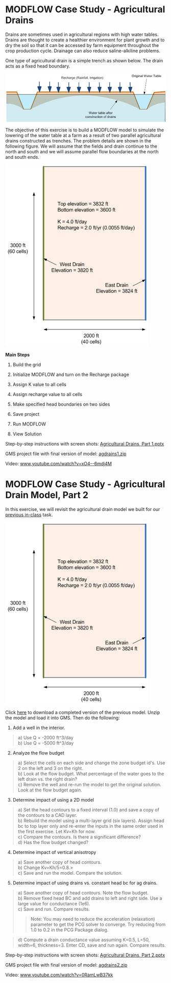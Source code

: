 # MODFLOW Case Study - Agricultural Drains

Drains are sometimes used in agricultural regions with high water tables. Drains are thought to create a healthier environment for plant growth and to dry the soil so that it can be accessed by farm equipment throughout the crop production cycle. Drainage can also reduce saline-alkiline problems.

One type of agricultural drain is a simple trench as shown below. The drain acts as a fixed head boundary.

![drainfig.gif](images/drainfig.gif)

The objective of this exercise is to build a MODFLOW model to simulate the lowering of the water table at a farm as a result of two parallel agricultural drains constructed as trenches. The problem details are shown in the following figure. We will assume that the fields and drain continue to the north and south and we will assume parallel flow boundaries at the north and south ends.

![planview.gif](images/planview.gif)

**Main Steps**

1) Build the grid

3) Initialize MODFLOW and turn on the Recharge package

4) Assign K value to all cells

5) Assign recharge value to all cells

6) Make specified head boundaries on two sides

7) Save project

8) Run MODFLOW

9) View Solution

Step-by-step instructions with screen shots: [<u>Agricultural Drains, Part 1.pptx</u>](Agricultural%20Drains%2C%20Part%201.pptx)

GMS project file with final version of model: [<u>agdrains1.zip</u>](agdrains1.zip)

Video: [<u>www.youtube.com/watch?v=xO4--6mdj4M</u>](https://www.youtube.com/watch?v=xO4--6mdj4M)

# MODFLOW Case Study - Agricultural Drain Model, Part 2

In this exercise, we will revisit the agricultural drain model we built for our [<u>previous in-class</u>](https://byu-ce547.readthedocs.io/en/latest/unit2/02_study_pt1/study_pt1_class/) task.

![planview.gif](images/planview.gif)

Click [<u>here</u>](agdrains1.zip) to download a completed version of the previous model. Unzip the model and load it into GMS. Then do the following:

1) Add a well in the interior.
>a) Use Q = -2000 ft^3/day<br>
>b) Use Q = -5000 ft^3/day

2) Analyze the flow budget
>a) Select the cells on each side and change the zone budget id's. Use 2 on the left and 3 on the right.<br>
>b) Look at the flow budget. What percentage of the water goes to the left drain vs. the right drain?<br>
>c) Remove the well and re-run the model to get the original solution. Look at the flow budget again.

3) Determine impact of using a 2D model
>a) Set the head contours to a fixed interval (1.0) and save a copy of the contours to a CAD layer.<br>
>b) Rebuild the model using a multi-layer grid (six layers). Assign head bc to top layer only and re-enter the inputs in the same order used in the first exercise. Let Kv=Kh for now.<br>
>c) Compare the contours. Is there a significant difference?<br>
>d) Has the flow budget changed?

4) Determine impact of vertical anisotropy
>a) Save another copy of head contours.<br>
>b) Change Kv=Kh/5=0.8.><br>
>c) Save and run the model. Compare the solution.

5) Determine impact of using drains vs. constant head bc for ag drains.
>a) Save another copy of head contours. Note the flow budget.<br>
>b) Remove fixed head BC and add drains to left and right side. Use a large value for conductance (1e6).<br>
>c) Save and run. Compare results.<br>
>>Note: You may need to reduce the acceleration (relaxation) parameter to get the PCG solver to converge. Try reducing from 1.0 to 0.2 in the PCG Package dialog.

>d) Compute a drain conductance value assuming K=0.5, L=50, width=6, thickness=3. Enter CD, save and run again. Compare results.

Step-by-step instructions with screen shots: [<u>Agricultural Drains, Part 2.pptx</u>](Agricultural%20Drains%2C%20Part%202.pptx)

GMS project file with final version of model: [<u>agdrains2.zip</u>](agdrains2.zip)

Video: [<u>www.youtube.com/watch?v=0RamLwB37kk</u>](https://www.youtube.com/watch?v=0RamLwB37kk)

 
 

 
